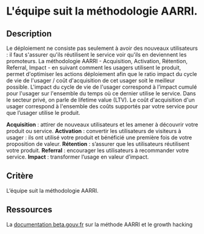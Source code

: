 # L'équipe suit la méthodologie AARRI.

## Description

Le déploiement ne consiste pas seulement à avoir des nouveaux utilisateurs : il faut s'assurer qu'ils réutilisent le service voir qu'ils en deviennent les promoteurs. 
La méthodologie AARRI - Acquisition, Activation, Rétention, Referral, Impact - en suivant comment les usagers utilisent le produit, permet d'optimiser les actions déploiement afin que le ratio impact du cycle de vie de l'usager / coût d'acquisition de cet usager soit le meilleur possible.
L'impact du cycle de vie de l'usager correspond à l’impact cumulé pour l'usager sur l'ensemble du temps où ce dernier utilise le service. Dans le secteur privé, on parle de lifetime value (LTV).
Le coût d'acquisition d'un usager correspond à l'ensemble des coûts supportés par votre service pour que l’usager utilise le produit.

**Acquisition** : attirer de nouveaux utilisateurs et les amener à découvrir votre produit ou service.
**Activation** : convertir les utilisateurs de visiteurs à usager : ils ont utilisé votre produit et bénéficié une première fois de votre proposition de valeur.
**Rétention** :  s’assurer que les utilisateurs réutilisent votre produit.
**Referral** : encourager les utilisateurs à recommander votre service.
**Impact** : transformer l’usage en valeur d’impact.

## Critère

L’équipe suit la méthodologie AARRI.

## Ressources

La [documentation beta.gouv.fr](https://doc.incubateur.net/communaute/solliciter-et-contribuer-a-la-communaute/je-sollicite-de-laide-transverse/growth-hacking-acquisition#offre-de-service) sur la méthode AARRI et le growth hacking 
